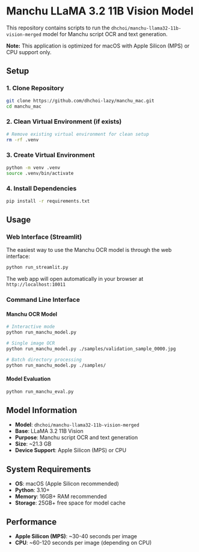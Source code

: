 # Manchu LLaMA 3.2 11B Vision Model

This repository contains scripts to run the `dhchoi/manchu-llama32-11b-vision-merged` model for Manchu script OCR and text generation.

**Note:** This application is optimized for macOS with Apple Silicon (MPS) or CPU support only.

## Setup

### 1. Clone Repository

```bash
git clone https://github.com/dhchoi-lazy/manchu_mac.git
cd manchu_mac
```

### 2. Clean Virtual Environment (if exists)

```bash
# Remove existing virtual environment for clean setup
rm -rf .venv
```

### 3. Create Virtual Environment

```bash
python -m venv .venv
source .venv/bin/activate
```

### 4. Install Dependencies

```bash
pip install -r requirements.txt
```

## Usage

### Web Interface (Streamlit)

The easiest way to use the Manchu OCR model is through the web interface:

```bash
python run_streamlit.py
```

The web app will open automatically in your browser at `http://localhost:10011`

### Command Line Interface

#### Manchu OCR Model

```bash
# Interactive mode
python run_manchu_model.py

# Single image OCR
python run_manchu_model.py ./samples/validation_sample_0000.jpg

# Batch directory processing
python run_manchu_model.py ./samples/
```

#### Model Evaluation

```bash
python run_manchu_eval.py
```

## Model Information

- **Model**: `dhchoi/manchu-llama32-11b-vision-merged`
- **Base**: LLaMA 3.2 11B Vision
- **Purpose**: Manchu script OCR and text generation
- **Size**: ~21.3 GB
- **Device Support**: Apple Silicon (MPS) or CPU

## System Requirements

- **OS**: macOS (Apple Silicon recommended)
- **Python**: 3.10+
- **Memory**: 16GB+ RAM recommended
- **Storage**: 25GB+ free space for model cache

## Performance

- **Apple Silicon (MPS)**: ~30-40 seconds per image
- **CPU**: ~60-120 seconds per image (depending on CPU)
